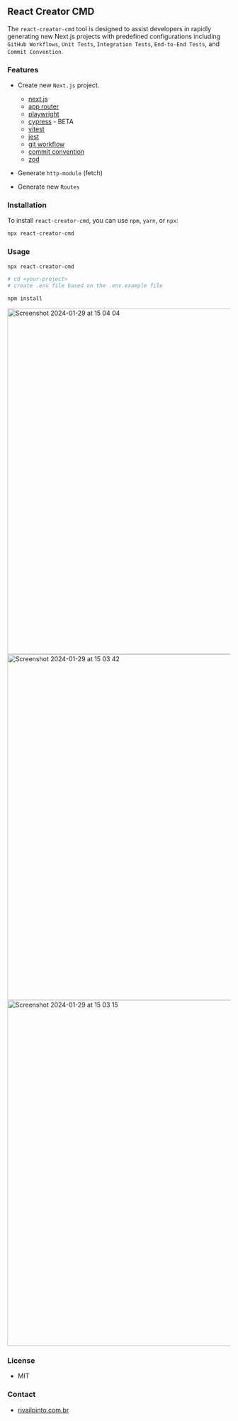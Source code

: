 ## React Creator CMD

The `react-creator-cmd` tool is designed to assist developers in rapidly generating new Next.js projects with predefined configurations including `GitHub Workflows`, `Unit Tests`, `Integration Tests`, `End-to-End Tests`, and `Commit Convention`.

### Features

- Create new `Next.js` project.

  - [next.js](https://nextjs.org/docs)
  - [app router](https://nextjs.org/docs/app/building-your-application/routing/defining-routes)
  - [playwright](https://playwright.dev/)
  - [cypress](https://www.cypress.io/) - BETA
  - [vitest](https://vitest.dev/)
  - [jest](https://jestjs.io/)
  - [git workflow](https://docs.github.com/en/actions/using-workflows)
  - [commit convention](https://www.conventionalcommits.org/en/v1.0.0/)
  - [zod](https://zod.dev/?id=introduction)

- Generate `http-module` (fetch)
- Generate new `Routes`

### Installation

To install `react-creator-cmd`, you can use `npm`, `yarn`, or `npx`:

```bash
npx react-creator-cmd
```

### Usage

```bash
npx react-creator-cmd

# cd <your-project>
# create .env file based on the .env.example file

npm install
```

<img width="780" alt="Screenshot 2024-01-29 at 15 04 04" src="https://github.com/rivailJunior/react-creator-cmd/assets/5783143/c1c14707-5fca-4347-8e6e-faee8312a116">
<img width="780" alt="Screenshot 2024-01-29 at 15 03 42" src="https://github.com/rivailJunior/react-creator-cmd/assets/5783143/576c583e-cac3-45c8-8ce3-7597c02a06fa">
<img width="780" alt="Screenshot 2024-01-29 at 15 03 15" src="https://github.com/rivailJunior/react-creator-cmd/assets/5783143/850094a1-0511-40a6-a291-bc85a08d02e5">

### License

- MIT

### Contact

- [rivailpinto.com.br](https://rivailpinto.com.br)
